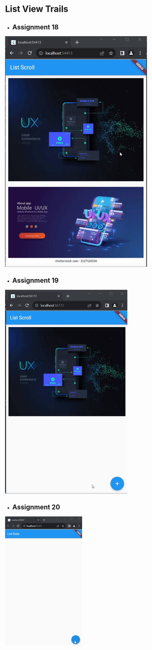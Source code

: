 
# List View Trails

- ## Assignment 18

![](./preview/scroll.gif)

- ## Assignment 19

![](./preview//listlist.gif)

- ## Assignment 20

![](./preview//listadd.gif)